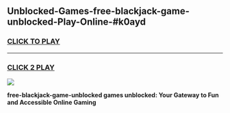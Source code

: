 
## Unblocked-Games-free-blackjack-game-unblocked-Play-Online-#k0ayd
<h3>
<a href="https://premium.freeplayer.one?title=free-blackjack-game-unblocked&ref=27F">CLICK TO PLAY</a></h3>
<hr>

<h3>
<a href="https://premium.freeplayer.one?title=free-blackjack-game-unblocked&ref=27F">CLICK 2 PLAY</a>
  
</h3>

<a href="https://premium.freeplayer.one?title=free-blackjack-game-unblocked&ref=27F"><img src="https://clearcache.store/games.png"></a>


**free-blackjack-game-unblocked games unblocked: Your Gateway to Fun and Accessible Online Gaming**

